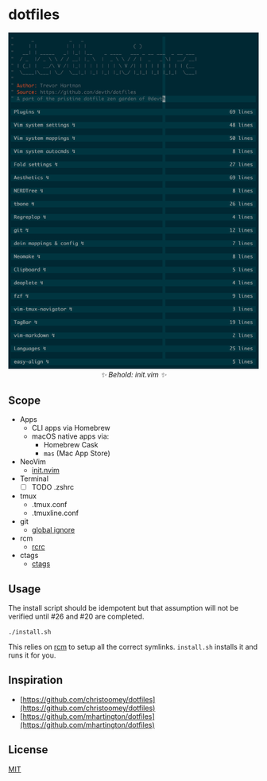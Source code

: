# dotfiles

<p align="center">
  <img src="https://raw.githubusercontent.com/devth/dotfiles/master/assets/preview.png" />
  <br />
  <i>✨ Behold: init.vim ✨</i>
</p>

## Scope

- Apps
  - CLI apps via Homebrew
  - macOS native apps via:
    - Homebrew Cask
    - `mas` (Mac App Store)
- NeoVim
  - [init.nvim](config/nvim/init.vim)
- Terminal
  - [ ] TODO .zshrc
- tmux
  - .tmux.conf
  - .tmuxline.conf
- git
  - [global ignore](gitignore_global)
- rcm
  - [rcrc](rcrc)
- ctags
  - [ctags](ctags)

## Usage

The install script should be idempotent but that assumption will not be verified
until #26 and #20 are completed.

```shell
./install.sh
```

This relies on [rcm](https://github.com/thoughtbot/rcm) to setup all the correct
symlinks. `install.sh` installs it and runs it for you.

## Inspiration

- [https://github.com/christoomey/dotfiles](https://github.com/christoomey/dotfiles)
- [https://github.com/mhartington/dotfiles](https://github.com/mhartington/dotfiles)

## License

[MIT](LICENSE.md)
